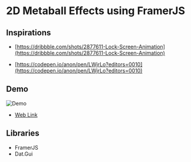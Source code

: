 # 2D Metaball Effects using FramerJS
## Inspirations
- [https://dribbble.com/shots/2877611-Lock-Screen-Animation](https://dribbble.com/shots/2877611-Lock-Screen-Animation)

- [https://codepen.io/anon/pen/LWjrLo?editors=0010](https://codepen.io/anon/pen/LWjrLo?editors=0010)

## Demo
![Demo](demo.gif)
- [Web Link](https://frog.github.io/metaball-effects-framer/index.html)

## Libraries
- FramerJS
- Dat.Gui
